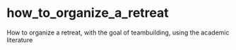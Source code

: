 # how_to_organize_a_retreat
How to organize a retreat, with the goal of teambuilding, using the academic literature
